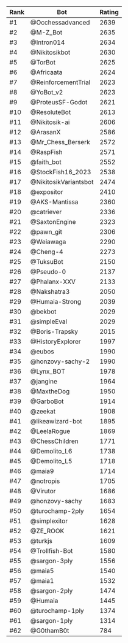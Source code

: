 Rank|Bot|Rating
---|---|---
#1|@Occhessadvanced|2639
#2|@M-Z_Bot|2635
#3|@Intron014|2634
#4|@Nikitosikbot|2630
#5|@TorBot|2625
#6|@Africaata|2624
#7|@ReinforcementTrial|2623
#8|@YoBot_v2|2623
#9|@ProteusSF-Godot|2621
#10|@ResoluteBot|2613
#11|@Nikitosik-ai|2606
#12|@ArasanX|2586
#13|@Mr_Chess_Berserk|2572
#14|@RaspFish|2571
#15|@faith_bot|2552
#16|@StockFish16_2023|2538
#17|@NikitosikVariantsbot|2474
#18|@expositor|2410
#19|@AKS-Mantissa|2360
#20|@catriever|2336
#21|@SaxtonEngine|2323
#22|@pawn_git|2306
#23|@Weiawaga|2290
#24|@Cheng-4|2273
#25|@TuksuBot|2150
#26|@Pseudo-0|2137
#27|@Phalanx-XXV|2133
#28|@Nakshatra3|2050
#29|@Humaia-Strong|2039
#30|@bekbot|2029
#31|@simpleEval|2029
#32|@Boris-Trapsky|2015
#33|@HistoryExplorer|1997
#34|@eubos|1990
#35|@honzovy-sachy-2|1990
#36|@Lynx_BOT|1978
#37|@jangine|1964
#38|@MaxtheDog|1950
#39|@GarboBot|1914
#40|@zeekat|1908
#41|@likeawizard-bot|1895
#42|@LeelaRogue|1869
#43|@ChessChildren|1771
#44|@Demolito_L6|1738
#45|@Demolito_L5|1718
#46|@maia9|1714
#47|@notropis|1705
#48|@Virutor|1686
#49|@honzovy-sachy|1683
#50|@turochamp-2ply|1654
#51|@simplexitor|1628
#52|@ZE_ROOK|1621
#53|@turkjs|1609
#54|@Trollfish-Bot|1580
#55|@sargon-3ply|1556
#56|@maia5|1540
#57|@maia1|1532
#58|@sargon-2ply|1474
#59|@Humaia|1445
#60|@turochamp-1ply|1374
#61|@sargon-1ply|1314
#62|@G0thamB0t|784
